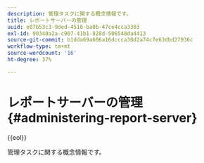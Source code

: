 ```yaml
---
description: 管理タスクに関する概念情報です。
title: レポートサーバーの管理
uuid: e07b53c3-9ded-4510-ba0b-47ce4cca3303
exl-id: 90340a2a-c907-41b1-828d-506548da4413
source-git-commit: b1dda69a606a16dccca30d2a74c7e63dbd27936c
workflow-type: tm+mt
source-wordcount: '16'
ht-degree: 37%

---
```


# レポートサーバーの管理{#administering-report-server}

{{eol}}

管理タスクに関する概念情報です。
